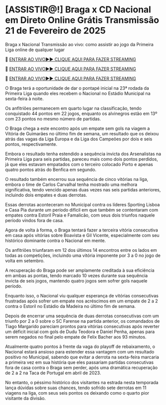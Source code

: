 # [ASSISTIR@!] Braga x CD Nacional em Direto Online Grátis Transmissão 21 de Fevereiro de 2025
Braga x Nacional Transmissão ao vivo: como assistir ao jogo da Primeira Liga online de qualquer lugar

🔴 [ENTRAR AO VIVO►► CLIQUE AQUI PARA FAZER STREAMING](https://jpn-srt.blogspot.com/2025/02/soccer.html)

🔴 [ENTRAR AO VIVO►► CLIQUE AQUI PARA FAZER STREAMING](https://jpn-srt.blogspot.com/2025/02/soccer.html)

🔴 [ENTRAR AO VIVO►► CLIQUE AQUI PARA FAZER STREAMING](https://jpn-srt.blogspot.com/2025/02/soccer.html)

O Braga terá a oportunidade de dar o pontapé inicial na 23ª rodada da Primeira Liga quando eles recebem o Nacional no Estádio Municipal na sexta-feira à noite.

Os anfitriões permanecem em quarto lugar na classificação, tendo conquistado 44 pontos em 22 jogos, enquanto os alvinegros estão em 13º com 23 pontos no mesmo número de partidas.

O Braga chega a este encontro após um empate sem gols na viagem a Vitória de Guimarães no último fim de semana, um resultado que os deixou atrás das vagas da Liga Europa e da Liga dos Campeões por dois e seis pontos, respectivamente.

Embora o resultado tenha estendido a sequência invicta dos Arsenalistas na Primeira Liga para seis partidas, pareceu mais como dois pontos perdidos, já que eles estavam empatados com o terceiro colocado Porto e apenas quatro pontos atrás do Benfica em segundo.

O resultado também encerrou sua sequência de cinco vitórias na liga, embora o time de Carlos Carvalhal tenha mostrado uma melhora significativa, tendo vencido apenas duas vezes nas seis partidas anteriores, incluindo dois empates e duas derrotas.

Essas derrotas aconteceram no Municipal contra os líderes Sporting Lisboa e Casa Pia durante um período difícil em que também se contentaram com empates contra Estoril Praia e Famalicão, com seus dois triunfos naquele período vindos fora de casa.

Agora de volta à forma, o Braga tentará fazer a terceira vitória consecutiva em casa após vitórias sobre Boavista e Gil Vicente, especialmente com seu histórico dominante contra o Nacional em mente.

Os anfitriões triunfaram em 12 dos últimos 14 encontros entre os lados em todas as competições, incluindo uma vitória imponente por 3 a 0 no jogo de volta em setembro.

A recuperação do Braga pode ser amplamente creditada à sua eficiência em ambas as pontas, tendo marcado 10 vezes durante sua sequência invicta de seis jogos, mantendo quatro jogos sem sofrer gols naquele período.

Enquanto isso, o Nacional viu qualquer esperança de vitórias consecutivas frustradas após sofrer um empate nos acréscimos em um empate de 2 a 2 contra o Estoril no Estádio da Madeira no último fim de semana.

Depois de encerrar uma sequência de duas derrotas consecutivas com um triunfo por 2 a 0 sobre o SC Farense na partida anterior, os comandados de Tiago Margarido pareciam prontos para vitórias consecutivas após reverter um déficit inicial com gols de Dudu Teodora e Daniel Penha, apenas para serem negados no final pelo empate de Felix Bacher aos 93 minutos.

Atualmente quatro pontos à frente da vaga do playoff de rebaixamento, o Nacional estará ansioso para estender essa vantagem com um resultado positivo no Municipal, sabendo que evitar a derrota na sexta-feira marcaria a primeira vez em sua história que eles passariam partidas consecutivas fora de casa contra o Braga sem perder, após uma dramática recuperação de 2 a 2 na Taca de Portugal em abril de 2023.

No entanto, o péssimo histórico dos visitantes na estrada nesta temporada lança dúvidas sobre suas chances, tendo sofrido sete derrotas em 11 viagens na liga, com seus seis pontos os deixando como o quarto pior visitante da divisão.
